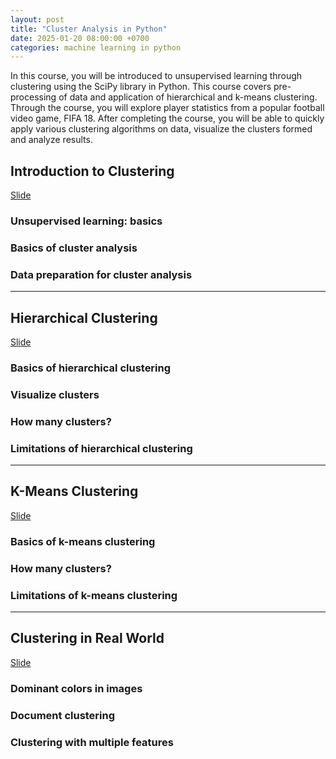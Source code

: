 ```yaml
---
layout: post
title: "Cluster Analysis in Python"
date: 2025-01-20 08:00:00 +0700
categories: machine learning in python
---
```


In this course, you will be introduced to unsupervised learning through clustering using the SciPy library in Python. This course covers pre-processing of data and application of hierarchical and k-means clustering. Through the course, you will explore player statistics from a popular football video game, FIFA 18. After completing the course, you will be able to quickly apply various clustering algorithms on data, visualize the clusters formed and analyze results.


## Introduction to Clustering

[Slide]({{site.baseurl}}/files/Cluster_Analysis_in_Python_C1.pdf)

### Unsupervised learning: basics
### Basics of cluster analysis
### Data preparation for cluster analysis 


---
## Hierarchical Clustering

[Slide]({{site.baseurl}}/files/Cluster_Analysis_in_Python_C2.pdf)


### Basics of hierarchical clustering
### Visualize clusters
### How many clusters?
### Limitations of hierarchical clustering

---
## K-Means Clustering

[Slide]({{site.baseurl}}/files/Cluster_Analysis_in_Python_C3.pdf)

### Basics of k-means clustering
### How many clusters?
### Limitations of k-means clustering


---
## Clustering in Real World

[Slide]({{site.baseurl}}/files/Cluster_Analysis_in_Python_C4.pdf)

### Dominant colors in images
### Document clustering
### Clustering with multiple features
